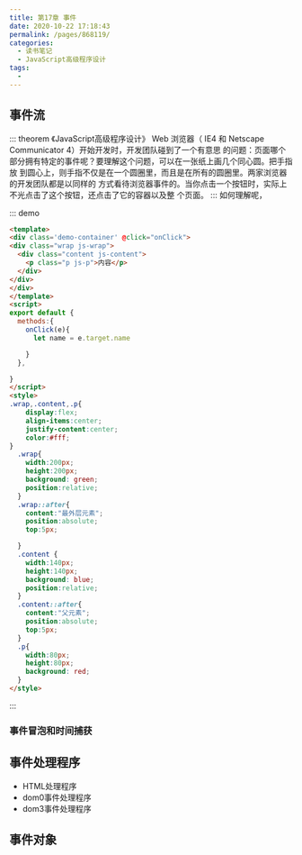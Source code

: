 ```yaml
---
title: 第17章 事件
date: 2020-10-22 17:18:43
permalink: /pages/868119/
categories:
  - 读书笔记
  - JavaScript高级程序设计
tags:
  -
---
```


## 事件流

::: theorem 《JavaScript高级程序设计》
 Web 浏览器（ IE4 和 Netscape Communicator 4）开始开发时，开发团队碰到了一个有意思
的问题：页面哪个部分拥有特定的事件呢？要理解这个问题，可以在一张纸上画几个同心圆。把手指放
到圆心上，则手指不仅是在一个圆圈里，而且是在所有的圆圈里。两家浏览器的开发团队都是以同样的
方式看待浏览器事件的。当你点击一个按钮时，实际上不光点击了这个按钮，还点击了它的容器以及整
个页面。
:::
如何理解呢，

::: demo

```html
<template>
<div class='demo-container' @click="onClick">
<div class="wrap js-wrap">
  <div class="content js-content">
    <p class="p js-p">内容</p>
  </div>
</div>
</div>
</template>
<script>
export default {
  methods:{
    onClick(e){
      let name = e.target.name

    }
  },

}
</script>
<style>
.wrap,.content,.p{
    display:flex;
    align-items:center;
    justify-content:center;
    color:#fff;
}
  .wrap{
    width:200px;
    height:200px;
    background: green;
    position:relative;
  }
  .wrap::after{
    content:"最外层元素";
    position:absolute;
    top:5px;

  }
  .content {
    width:140px;
    height:140px;
    background: blue;
    position:relative;
  }
  .content::after{
    content:"父元素";
    position:absolute;
    top:5px;
  }
  .p{
    width:80px;
    height:80px;
    background: red;
  }
</style>
```

:::

### 事件冒泡和时间捕获

## 事件处理程序

- HTML处理程序
- dom0事件处理程序
- dom3事件处理程序

## 事件对象
